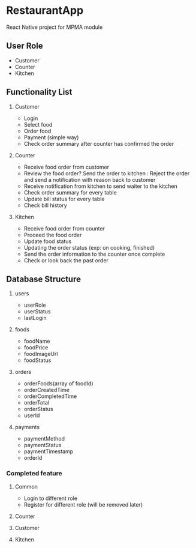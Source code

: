 # RestaurantApp

React Native project for MPMA module

## User Role

- Customer
- Counter
- Kitchen

## Functionality List

1. Customer

   - Login
   - Select food
   - Order food
   - Payment (simple way)
   - Check order summary after counter has confirmed the order

2. Counter

   - Receive food order from customer
   - Review the food order? Send the order to kitchen : Reject the order and send a notification with reason back to customer
   - Receive notification from kitchen to send waiter to the kitchen
   - Check order summary for every table
   - Update bill status for every table
   - Check bill history

3. Kitchen

   - Receive food order from counter
   - Proceed the food order
   - Update food status
   - Updating the order status (exp: on cooking, finished)
   - Send the order information to the counter once complete
   - Check or look back the past order

## Database Structure

1. users

   - userRole
   - userStatus
   - lastLogin

2. foods

   - foodName
   - foodPrice
   - foodImageUrl
   - foodStatus

3. orders

   - orderFoods(array of foodId)
   - orderCreatedTime
   - orderCompletedTime
   - orderTotal
   - orderStatus
   - userId

4. payments

   - paymentMethod
   - paymentStatus
   - paymentTimestamp
   - orderId

### Completed feature

1. Common

   - Login to different role
   - Register for different role (will be removed later)

2. Counter

3. Customer

4. Kitchen
